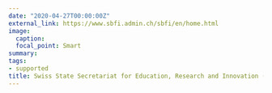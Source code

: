 ```yaml
---
date: "2020-04-27T00:00:00Z"
external_link: https://www.sbfi.admin.ch/sbfi/en/home.html 
image:
  caption: 
  focal_point: Smart
summary: 
tags:
- supported
title: Swiss State Secretariat for Education, Research and Innovation (SERI)
---
```


